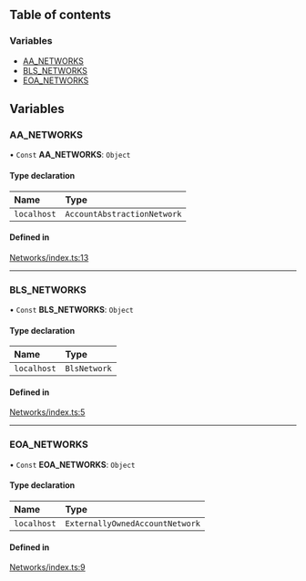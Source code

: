 ## Table of contents

### Variables

- [AA\_NETWORKS](networks.md#aa_networks)
- [BLS\_NETWORKS](networks.md#bls_networks)
- [EOA\_NETWORKS](networks.md#eoa_networks)

## Variables

### <a id="aa_networks" name="aa_networks"></a> AA\_NETWORKS

• `Const` **AA\_NETWORKS**: `Object`

#### Type declaration

| Name | Type |
| :------ | :------ |
| `localhost` | `AccountAbstractionNetwork` |

#### Defined in

[Networks/index.ts:13](https://github.com/web3well/ethdk/blob/89d0f1c/ethdk/src/Networks/index.ts#L13)

___

### <a id="bls_networks" name="bls_networks"></a> BLS\_NETWORKS

• `Const` **BLS\_NETWORKS**: `Object`

#### Type declaration

| Name | Type |
| :------ | :------ |
| `localhost` | `BlsNetwork` |

#### Defined in

[Networks/index.ts:5](https://github.com/web3well/ethdk/blob/89d0f1c/ethdk/src/Networks/index.ts#L5)

___

### <a id="eoa_networks" name="eoa_networks"></a> EOA\_NETWORKS

• `Const` **EOA\_NETWORKS**: `Object`

#### Type declaration

| Name | Type |
| :------ | :------ |
| `localhost` | `ExternallyOwnedAccountNetwork` |

#### Defined in

[Networks/index.ts:9](https://github.com/web3well/ethdk/blob/89d0f1c/ethdk/src/Networks/index.ts#L9)
